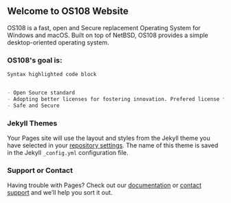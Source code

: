## Welcome to OS108 Website

OS108 is a fast, open and Secure replacement Operating System for Windows and macOS. Built on top of NetBSD, OS108 provides a simple desktop-oriented operating system.

### OS108's goal is:


```markdown
Syntax highlighted code block


- Open Source standard
- Adopting better licenses for fostering innovation. Prefered license for new development is [ISC](https://www.isc.org/downloads/software-support-policy/isc-license/)
- Safe and Secure

```



### Jekyll Themes

Your Pages site will use the layout and styles from the Jekyll theme you have selected in your [repository settings](https://github.com/OS108/os108.github.io/settings). The name of this theme is saved in the Jekyll `_config.yml` configuration file.

### Support or Contact

Having trouble with Pages? Check out our [documentation](https://help.github.com/categories/github-pages-basics/) or [contact support](https://github.com/contact) and we’ll help you sort it out.



